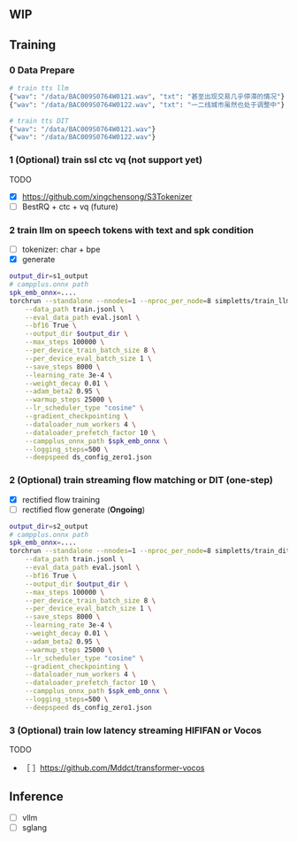 ## WIP

## Training

### 0 Data Prepare

```bash
# train tts llm
{"wav": "/data/BAC009S0764W0121.wav", "txt": "甚至出现交易几乎停滞的情况"}
{"wav": "/data/BAC009S0764W0122.wav", "txt": "一二线城市虽然也处于调整中"}
```
```bash
# train tts DIT
{"wav": "/data/BAC009S0764W0121.wav"}
{"wav": "/data/BAC009S0764W0122.wav"}
```


###  1 (Optional) train ssl  ctc vq (not support yet)
TODO
- [x] https://github.com/xingchensong/S3Tokenizer
- [ ] BestRQ + ctc + vq (future)

### 2 train llm on speech tokens with  text and spk condition
- [ ] tokenizer: char + bpe
- [x] generate
``` bash
output_dir=s1_output
# campplus.onnx path
spk_emb_onnx=....
torchrun --standalone --nnodes=1 --nproc_per_node=8 simpletts/train_llm.py \
    --data_path train.jsonl \
    --eval_data_path eval.jsonl \
    --bf16 True \
    --output_dir $output_dir \
    --max_steps 100000 \
    --per_device_train_batch_size 8 \
    --per_device_eval_batch_size 1 \
    --save_steps 8000 \
    --learning_rate 3e-4 \
    --weight_decay 0.01 \
    --adam_beta2 0.95 \
    --warmup_steps 25000 \
    --lr_scheduler_type "cosine" \
    --gradient_checkpointing \
    --dataloader_num_workers 4 \
    --dataloader_prefetch_factor 10 \
    --campplus_onnx_path $spk_emb_onnx \
    --logging_steps=500 \
    --deepspeed ds_config_zero1.json
```

###  2 (Optional) train streaming flow matching or DIT (one-step)
- [x] rectified flow training
- [ ] rectified flow generate (**Ongoing**)

``` bash
output_dir=s2_output
# campplus.onnx path
spk_emb_onnx=....
torchrun --standalone --nnodes=1 --nproc_per_node=8 simpletts/train_dit.py \
    --data_path train.jsonl \
    --eval_data_path eval.jsonl \
    --bf16 True \
    --output_dir $output_dir \
    --max_steps 100000 \
    --per_device_train_batch_size 8 \
    --per_device_eval_batch_size 1 \
    --save_steps 8000 \
    --learning_rate 3e-4 \
    --weight_decay 0.01 \
    --adam_beta2 0.95 \
    --warmup_steps 25000 \
    --lr_scheduler_type "cosine" \
    --gradient_checkpointing \
    --dataloader_num_workers 4 \
    --dataloader_prefetch_factor 10 \
    --campplus_onnx_path $spk_emb_onnx \
    --logging_steps=500 \
    --deepspeed ds_config_zero1.json
```



### 3 (Optional) train low latency streaming HIFIFAN or Vocos
TODO
- ［ ］https://github.com/Mddct/transformer-vocos

## Inference
- [ ] vllm
- [ ] sglang

